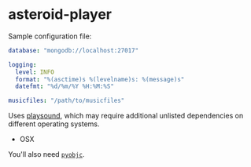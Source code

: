 # asteroid-player

Sample configuration file:
```yml
database: "mongodb://localhost:27017"

logging:
  level: INFO
  format: "%(asctime)s %(levelname)s: %(message)s"
  datefmt: "%d/%m/%Y %H:%M:%S"

musicfiles: "/path/to/musicfiles"
```

Uses [playsound](https://github.com/TaylorSMarks/playsound), which may require additional unlisted dependencies on different operating systems.

- OSX

You'll also need [`pyobjc`](https://github.com/ronaldoussoren/pyobjc).
